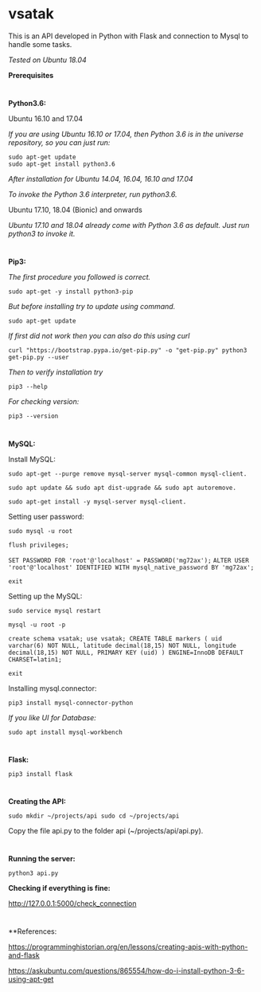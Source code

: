 # vsatak
This is an API developed in Python with Flask and connection to Mysql to handle some tasks.

_Tested on Ubuntu 18.04_

**Prerequisites**


#
**Python3.6:**

Ubuntu 16.10 and 17.04

  _If you are using Ubuntu 16.10 or 17.04, then Python 3.6 is in the universe repository, so you can just run:_

    sudo apt-get update
    sudo apt-get install python3.6

  _After installation for Ubuntu 14.04, 16.04, 16.10 and 17.04_

  _To invoke the Python 3.6 interpreter, run python3.6._
 
Ubuntu 17.10, 18.04 (Bionic) and onwards

  _Ubuntu 17.10 and 18.04 already come with Python 3.6 as default. Just run python3 to invoke it._


#
**Pip3:**

_The first procedure you followed is correct._

`sudo apt-get -y install python3-pip`

_But before installing try to update using command._

`sudo apt-get update`

_If first did not work then you can also do this using curl_

`curl "https://bootstrap.pypa.io/get-pip.py" -o "get-pip.py"
python3 get-pip.py --user`

_Then to verify installation try_

`pip3 --help`

_For checking version:_

`pip3 --version`


#
**MySQL:**

Install MySQL:


`sudo apt-get --purge remove mysql-server mysql-common mysql-client.`

`sudo apt update && sudo apt dist-upgrade && sudo apt autoremove.`
 
`sudo apt-get install -y mysql-server mysql-client.`


Setting user password:


`sudo mysql -u root`

`flush privileges;`

`SET PASSWORD FOR 'root'@'localhost' = PASSWORD('mg72ax');`
`ALTER USER 'root'@'localhost' IDENTIFIED WITH mysql_native_password BY 'mg72ax';`

`exit`


Setting up the MySQL:

`sudo service mysql restart`


`mysql -u root -p`


`create schema vsatak;
use vsatak;
CREATE TABLE markers (
  uid varchar(6) NOT NULL,
  latitude decimal(18,15) NOT NULL,
  longitude decimal(18,15) NOT NULL,
  PRIMARY KEY (uid)
) ENGINE=InnoDB DEFAULT CHARSET=latin1;`


`exit`


Installing mysql.connector:

`pip3 install mysql-connector-python`


_If you like UI for Database:_

`sudo apt install mysql-workbench`


#
**Flask:**

`pip3 install flask`


#
**Creating the API:**

`sudo mkdir ~/projects/api
sudo cd ~/projects/api`

Copy the file api.py to the folder api (~/projects/api/api.py).


#
**Running the server:**

`python3 api.py`


**Checking if everything is fine:**

http://127.0.0.1:5000/check_connection



#
**References:

https://programminghistorian.org/en/lessons/creating-apis-with-python-and-flask

https://askubuntu.com/questions/865554/how-do-i-install-python-3-6-using-apt-get







